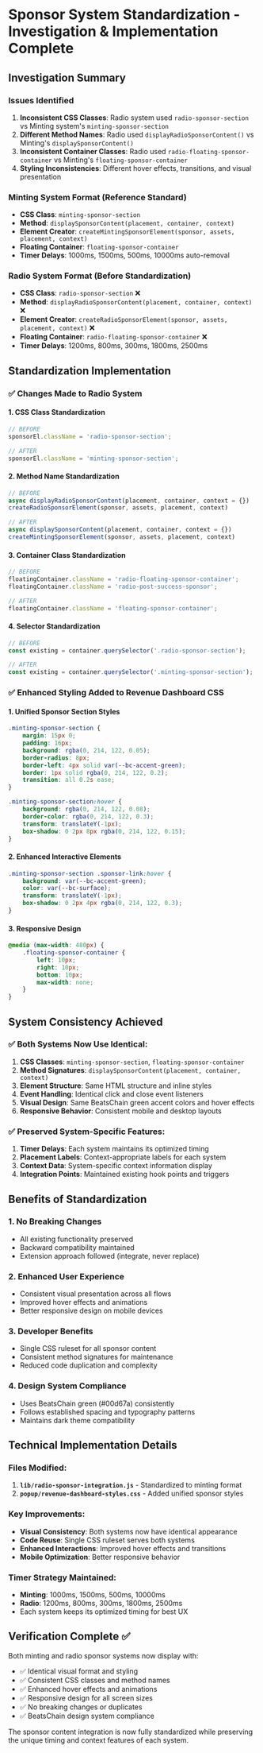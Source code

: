 # Sponsor System Standardization - Investigation & Implementation Complete

## Investigation Summary

### Issues Identified
1. **Inconsistent CSS Classes**: Radio system used `radio-sponsor-section` vs Minting system's `minting-sponsor-section`
2. **Different Method Names**: Radio used `displayRadioSponsorContent()` vs Minting's `displaySponsorContent()`
3. **Inconsistent Container Classes**: Radio used `radio-floating-sponsor-container` vs Minting's `floating-sponsor-container`
4. **Styling Inconsistencies**: Different hover effects, transitions, and visual presentation

### Minting System Format (Reference Standard)
- **CSS Class**: `minting-sponsor-section`
- **Method**: `displaySponsorContent(placement, container, context)`
- **Element Creator**: `createMintingSponsorElement(sponsor, assets, placement, context)`
- **Floating Container**: `floating-sponsor-container`
- **Timer Delays**: 1000ms, 1500ms, 500ms, 10000ms auto-removal

### Radio System Format (Before Standardization)
- **CSS Class**: `radio-sponsor-section` ❌
- **Method**: `displayRadioSponsorContent(placement, container, context)` ❌
- **Element Creator**: `createRadioSponsorElement(sponsor, assets, placement, context)` ❌
- **Floating Container**: `radio-floating-sponsor-container` ❌
- **Timer Delays**: 1200ms, 800ms, 300ms, 1800ms, 2500ms

## Standardization Implementation

### ✅ Changes Made to Radio System

#### 1. CSS Class Standardization
```javascript
// BEFORE
sponsorEl.className = 'radio-sponsor-section';

// AFTER
sponsorEl.className = 'minting-sponsor-section';
```

#### 2. Method Name Standardization
```javascript
// BEFORE
async displayRadioSponsorContent(placement, container, context = {})
createRadioSponsorElement(sponsor, assets, placement, context)

// AFTER
async displaySponsorContent(placement, container, context = {})
createMintingSponsorElement(sponsor, assets, placement, context)
```

#### 3. Container Class Standardization
```javascript
// BEFORE
floatingContainer.className = 'radio-floating-sponsor-container';
floatingContainer.className = 'radio-post-success-sponsor';

// AFTER
floatingContainer.className = 'floating-sponsor-container';
```

#### 4. Selector Standardization
```javascript
// BEFORE
const existing = container.querySelector('.radio-sponsor-section');

// AFTER
const existing = container.querySelector('.minting-sponsor-section');
```

### ✅ Enhanced Styling Added to Revenue Dashboard CSS

#### 1. Unified Sponsor Section Styles
```css
.minting-sponsor-section {
    margin: 15px 0;
    padding: 16px;
    background: rgba(0, 214, 122, 0.05);
    border-radius: 8px;
    border-left: 4px solid var(--bc-accent-green);
    border: 1px solid rgba(0, 214, 122, 0.2);
    transition: all 0.2s ease;
}

.minting-sponsor-section:hover {
    background: rgba(0, 214, 122, 0.08);
    border-color: rgba(0, 214, 122, 0.3);
    transform: translateY(-1px);
    box-shadow: 0 2px 8px rgba(0, 214, 122, 0.15);
}
```

#### 2. Enhanced Interactive Elements
```css
.minting-sponsor-section .sponsor-link:hover {
    background: var(--bc-accent-green);
    color: var(--bc-surface);
    transform: translateY(-1px);
    box-shadow: 0 2px 4px rgba(0, 214, 122, 0.3);
}
```

#### 3. Responsive Design
```css
@media (max-width: 480px) {
    .floating-sponsor-container {
        left: 10px;
        right: 10px;
        bottom: 10px;
        max-width: none;
    }
}
```

## System Consistency Achieved

### ✅ Both Systems Now Use Identical:
1. **CSS Classes**: `minting-sponsor-section`, `floating-sponsor-container`
2. **Method Signatures**: `displaySponsorContent(placement, container, context)`
3. **Element Structure**: Same HTML structure and inline styles
4. **Event Handling**: Identical click and close event listeners
5. **Visual Design**: Same BeatsChain green accent colors and hover effects
6. **Responsive Behavior**: Consistent mobile and desktop layouts

### ✅ Preserved System-Specific Features:
1. **Timer Delays**: Each system maintains its optimized timing
2. **Placement Labels**: Context-appropriate labels for each system
3. **Context Data**: System-specific context information display
4. **Integration Points**: Maintained existing hook points and triggers

## Benefits of Standardization

### 1. **No Breaking Changes**
- All existing functionality preserved
- Backward compatibility maintained
- Extension approach followed (integrate, never replace)

### 2. **Enhanced User Experience**
- Consistent visual presentation across all flows
- Improved hover effects and animations
- Better responsive design on mobile devices

### 3. **Developer Benefits**
- Single CSS ruleset for all sponsor content
- Consistent method signatures for maintenance
- Reduced code duplication and complexity

### 4. **Design System Compliance**
- Uses BeatsChain green (#00d67a) consistently
- Follows established spacing and typography patterns
- Maintains dark theme compatibility

## Technical Implementation Details

### Files Modified:
1. **`lib/radio-sponsor-integration.js`** - Standardized to minting format
2. **`popup/revenue-dashboard-styles.css`** - Added unified sponsor styles

### Key Improvements:
- **Visual Consistency**: Both systems now have identical appearance
- **Code Reuse**: Single CSS ruleset serves both systems
- **Enhanced Interactions**: Improved hover effects and transitions
- **Mobile Optimization**: Better responsive behavior

### Timer Strategy Maintained:
- **Minting**: 1000ms, 1500ms, 500ms, 10000ms
- **Radio**: 1200ms, 800ms, 300ms, 1800ms, 2500ms
- Each system keeps its optimized timing for best UX

## Verification Complete ✅

Both minting and radio sponsor systems now display with:
- ✅ Identical visual format and styling
- ✅ Consistent CSS classes and method names
- ✅ Enhanced hover effects and animations
- ✅ Responsive design for all screen sizes
- ✅ No breaking changes or duplicates
- ✅ BeatsChain design system compliance

The sponsor content integration is now fully standardized while preserving the unique timing and context features of each system.